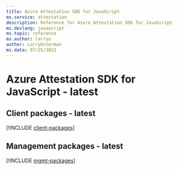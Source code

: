 ```yaml
---
title: Azure Attestation SDK for JavaScript
ms.service: attestation
description: Reference for Azure Attestation SDK for JavaScript
ms.devlang: javascript
ms.topic: reference
ms.author: larryo
author: LarryOsterman
ms.data: 07/25/2022
---
```

# Azure Attestation SDK for JavaScript - latest

## Client packages - latest
[!INCLUDE [client-packages](attestation-client-index.md)]
## Management packages - latest
[!INCLUDE [mgmt-packages](attestation-mgmt-index.md)]